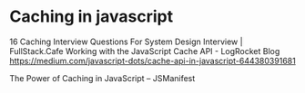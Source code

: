 # Caching in javascript 
16 Caching Interview Questions For System Design Interview | FullStack.Cafe
Working with the JavaScript Cache API - LogRocket Blog
https://medium.com/javascript-dots/cache-api-in-javascript-644380391681

The Power of Caching in JavaScript – JSManifest
